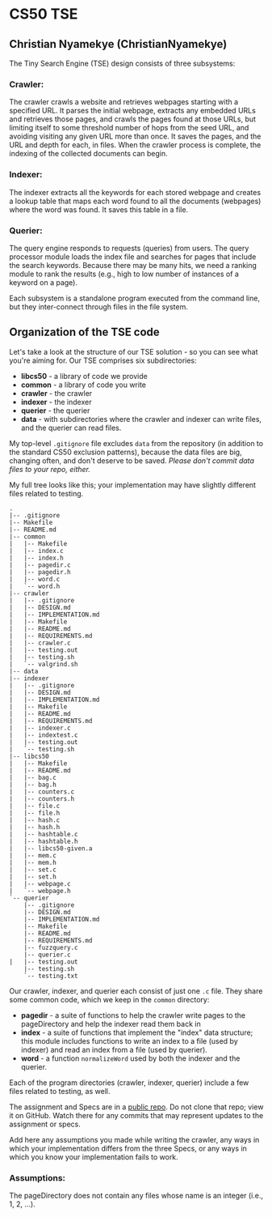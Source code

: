 # CS50 TSE
## Christian Nyamekye (ChristianNyamekye)

The Tiny Search Engine (TSE) design consists of three subsystems:

### Crawler:
The crawler crawls a website and retrieves webpages starting with a specified URL. It parses the initial webpage, extracts any embedded URLs and retrieves those pages, and crawls the pages found at those URLs, but limiting itself to some threshold number of hops from the seed URL, and avoiding visiting any given URL more than once. It saves the pages, and the URL and depth for each, in files. When the crawler process is complete, the indexing of the collected documents can begin.

### Indexer:
The indexer extracts all the keywords for each stored webpage and creates a lookup table that maps each word found to all the documents (webpages) where the word was found. It saves this table in a file.

### Querier:
The query engine responds to requests (queries) from users. The query processor module loads the index file and searches for pages that include the search keywords. Because there may be many hits, we need a ranking module to rank the results (e.g., high to low number of instances of a keyword on a page).

Each subsystem is a standalone program executed from the command line, but they inter-connect through files in the file system.


## Organization of the TSE code

Let's take a look at the structure of our TSE solution - so you can see what you're aiming for.
Our TSE comprises six subdirectories:

* **libcs50** - a library of code we provide
* **common** - a library of code you write
* **crawler** - the crawler
* **indexer** - the indexer
* **querier** - the querier
* **data** - with subdirectories where the crawler and indexer can write files, and the querier can read files.

My top-level `.gitignore` file excludes `data` from the repository (in addition to the standard CS50 exclusion patterns), because the data files are big, changing often, and don't deserve to be saved.
*Please don't commit data files to your repo, either.*

My full tree looks like this; your implementation may have slightly different files related to testing.

```
.
|-- .gitignore
|-- Makefile
|-- README.md
|-- common
|   |-- Makefile
|   |-- index.c
|   |-- index.h
|   |-- pagedir.c
|   |-- pagedir.h
|   |-- word.c
|   `-- word.h
|-- crawler
|   |-- .gitignore
|   |-- DESIGN.md
|   |-- IMPLEMENTATION.md
|   |-- Makefile
|   |-- README.md
|   |-- REQUIREMENTS.md
|   |-- crawler.c
|   |-- testing.out
|   |-- testing.sh
|   `-- valgrind.sh
|-- data
|-- indexer
|   |-- .gitignore
|   |-- DESIGN.md
|   |-- IMPLEMENTATION.md
|   |-- Makefile
|   |-- README.md
|   |-- REQUIREMENTS.md
|   |-- indexer.c
|   |-- indextest.c
|   |-- testing.out
|   `-- testing.sh
|-- libcs50
|   |-- Makefile
|   |-- README.md
|   |-- bag.c
|   |-- bag.h
|   |-- counters.c
|   |-- counters.h
|   |-- file.c
|   |-- file.h
|   |-- hash.c
|   |-- hash.h
|   |-- hashtable.c
|   |-- hashtable.h
|   |-- libcs50-given.a
|   |-- mem.c
|   |-- mem.h
|   |-- set.c
|   |-- set.h
|   |-- webpage.c
|   `-- webpage.h
`-- querier
    |-- .gitignore
    |-- DESIGN.md
    |-- IMPLEMENTATION.md
    |-- Makefile
    |-- README.md
    |-- REQUIREMENTS.md
    |-- fuzzquery.c
    |-- querier.c
|   |-- testing.out
    |-- testing.sh
    `-- testing.txt
```

Our crawler, indexer, and querier each consist of just one `.c` file.
They share some common code, which we keep in the `common` directory:

* **pagedir** - a suite of functions to help the crawler write pages to the pageDirectory and help the indexer read them back in
* **index** - a suite of functions that implement the "index" data structure; this module includes functions to write an index to a file (used by indexer) and read an index from a file (used by querier).
* **word** - a function `normalizeWord` used by both the indexer and the querier.

Each of the program directories (crawler, indexer, querier) include a few files related to testing, as well.



The assignment and Specs are in a [public repo](https://github.com/CS50Spring2023/labs/tse).
Do not clone that repo; view it on GitHub.
Watch there for any commits that may represent updates to the assignment or specs.

Add here any assumptions you made while writing the crawler, any ways in which your implementation differs from the three Specs, or any ways in which you know your implementation fails to work.

### Assumptions:
The pageDirectory does not contain any files whose name is an integer (i.e., 1, 2, ...).

